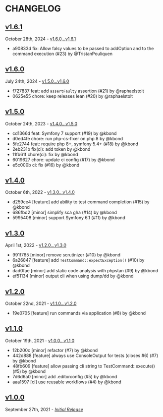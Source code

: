 # CHANGELOG

## [v1.6.1](https://github.com/zenstruck/console-test/releases/tag/v1.6.1)

October 28th, 2024 - [v1.6.0...v1.6.1](https://github.com/zenstruck/console-test/compare/v1.6.0...v1.6.1)

* a90833d fix: Allow falsy values to be passed to addOption and to the command execution (#23) by @TristanPouliquen

## [v1.6.0](https://github.com/zenstruck/console-test/releases/tag/v1.6.0)

July 24th, 2024 - [v1.5.0...v1.6.0](https://github.com/zenstruck/console-test/compare/v1.5.0...v1.6.0)

* f727837 feat: add `assertFaulty` assertion (#21) by @raphaelstolt
* 0625e55 chore: keep releases lean (#20) by @raphaelstolt

## [v1.5.0](https://github.com/zenstruck/console-test/releases/tag/v1.5.0)

October 24th, 2023 - [v1.4.0...v1.5.0](https://github.com/zenstruck/console-test/compare/v1.4.0...v1.5.0)

* cd1366d feat: Symfony 7 support (#19) by @kbond
* d0ed4fe chore: run php-cs-fixer on php 8 by @kbond
* 5fe2744 feat: require php 8+, symfony 5.4+ (#18) by @kbond
* 2eb231b fix(ci): add token by @kbond
* 11fb61f chore(ci): fix by @kbond
* 6019627 chore: update ci config (#17) by @kbond
* e5c000b ci: fix (#16) by @kbond

## [v1.4.0](https://github.com/zenstruck/console-test/releases/tag/v1.4.0)

October 6th, 2022 - [v1.3.0...v1.4.0](https://github.com/zenstruck/console-test/compare/v1.3.0...v1.4.0)

* d259ce4 [feature] add ability to test command completion (#15) by @kbond
* 686fbd2 [minor] simplify sca gha (#14) by @kbond
* 5995408 [minor] support Symfony 6.1 (#11) by @kbond

## [v1.3.0](https://github.com/zenstruck/console-test/releases/tag/v1.3.0)

April 1st, 2022 - [v1.2.0...v1.3.0](https://github.com/zenstruck/console-test/compare/v1.2.0...v1.3.0)

* 991f765 [minor] remove scrutinizer (#10) by @kbond
* 6a26847 [feature] add `TestCommand::expectException()` (#10) by @kbond
* dad0fae [minor] add static code analysis with phpstan (#9) by @kbond
* ef51134 [minor] output cli when using dump/dd by @kbond

## [v1.2.0](https://github.com/zenstruck/console-test/releases/tag/v1.2.0)

October 22nd, 2021 - [v1.1.0...v1.2.0](https://github.com/zenstruck/console-test/compare/v1.1.0...v1.2.0)

* 19e0705 [feature] run commands via application (#8) by @kbond

## [v1.1.0](https://github.com/zenstruck/console-test/releases/tag/v1.1.0)

October 19th, 2021 - [v1.0.0...v1.1.0](https://github.com/zenstruck/console-test/compare/v1.0.0...v1.1.0)

* 12b200c [minor] refactor (#7) by @kbond
* 442d888 [feature] always use ConsoleOutput for tests (closes #6) (#7) by @kbond
* 48fb609 [feature] allow passing cli string to TestCommand::execute() (#5) by @kbond
* 7d6d6a0 [minor] add .editorconfig (#5) by @kbond
* aaa1597 [ci] use reusable workflows (#4) by @kbond

## [v1.0.0](https://github.com/zenstruck/console-test/releases/tag/v1.0.0)

September 27th, 2021 - _[Initial Release](https://github.com/zenstruck/console-test/commits/v1.0.0)_
